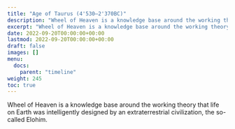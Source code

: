 ```yaml
---
title: "Age of Taurus (4'530—2'370BC)"
description: "Wheel of Heaven is a knowledge base around the working theory that life on Earth was intelligently designed by an extraterrestrial civilization, the so-called Elohim."
excerpt: "Wheel of Heaven is a knowledge base around the working theory that life on Earth was intelligently designed by an extraterrestrial civilization, the so-called Elohim."
date: 2022-09-20T00:00:00+00:00
lastmod: 2022-09-20T00:00:00+00:00
draft: false
images: []
menu:
  docs:
    parent: "timeline"
weight: 245
toc: true
---
```


Wheel of Heaven is a knowledge base around the working theory that life on Earth was intelligently designed by an extraterrestrial civilization, the so-called Elohim.
